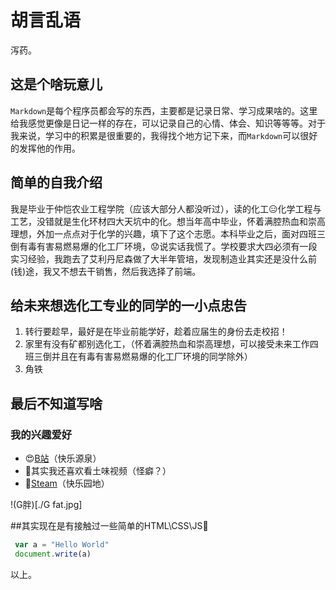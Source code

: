 # 胡言乱语

泻药。

## 这是个啥玩意儿

`Markdown`是每个程序员都会写的东西，主要都是记录日常、学习成果啥的。这里给我感觉更像是日记一样的存在，可以记录自己的心情、体会、知识等等等。对于我来说，学习中的积累是很重要的，我得找个地方记下来，而`Markdown`可以很好的发挥他的作用。

## 简单的自我介绍

我是毕业于仲恺农业工程学院（应该大部分人都没听过），读的化工😑化学工程与工艺，没错就是生化环材四大天坑中的化。想当年高中毕业，怀着满腔热血和崇高理想，外加一点点对于化学的兴趣，填下了这个志愿。本科毕业之后，面对四班三倒有毒有害易燃易爆的化工厂环境，😟说实话我慌了。学校要求大四必须有一段实习经验，我跑去了艾利丹尼森做了大半年管培，发现制造业其实还是没什么前(钱)途，我又不想去干销售，然后我选择了前端。

## 给未来想选化工专业的同学的一小点忠告
1. 转行要趁早，最好是在毕业前能学好，趁着应届生的身份去走校招！
2. 家里有没有矿都别选化工，（怀着满腔热血和崇高理想，可以接受未来工作四班三倒并且在有毒有害易燃易爆的化工厂环境的同学除外）
3. 角铁

## 最后不知道写啥

### 我的兴趣爱好

* 😍[B站](www.bilibili.com)（快乐源泉）
* 🤔其实我还喜欢看土味视频（怪癖？）
* 👾[Steam](www.steam.com)（快乐园地）

!(G胖)[./G fat.jpg]

##其实现在是有接触过一些简单的HTML\CSS\JS🧐

```javascript
 var a = "Hello World"
 document.write(a)
```

以上。
